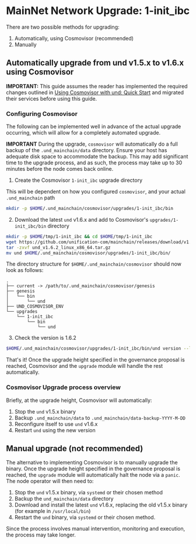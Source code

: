 # MainNet Network Upgrade: 1-init_ibc

There are two possible methods for upgrading:

1. Automatically, using Cosmovisor (recommended)
2. Manually

## Automatically upgrade from und v1.5.x to v1.6.x using Cosmovisor

**IMPORTANT:** This guide assumes the reader has implemented the required changes outlined in
[Using Cosmovisor with und: Quick Start](./cosmovisor.md) and migrated their services before using this guide.

### Configuring Cosmovisor

The following can be implemented well in advance of the actual upgrade occurring, which will allow
for a completely automated upgrade.

**IMPORTANT** During the upgrade, `cosmovisor` will automatically do a full backup of the `.und_mainchain/data`
directory. Ensure your host has adequate disk space to accommodate the backup. This may add significant time
to the upgrade process, and as such, the process may take up to 30 minutes before the node comes back online.

1. Create the Cosmovisor `1-init_ibc` upgrade directory

This will be dependent on how you configured `cosmovisor`, and your actual `.und_mainchain` path

```bash
mkdir -p $HOME/.und_mainchain/cosmovisor/upgrades/1-init_ibc/bin
```

2. Download the latest `und` v1.6.x and add to Cosmovisor's `upgrades/1-init_ibc/bin` directory

```bash
mkdir -p $HOME/tmp/1-init_ibc && cd $HOME/tmp/1-init_ibc
wget https://github.com/unification-com/mainchain/releases/download/v1.6.2/und_v1.6.2_linux_x86_64.tar.gz
tar -zxvf und_v1.6.2_linux_x86_64.tar.gz
mv und $HOME/.und_mainchain/cosmovisor/upgrades/1-init_ibc/bin/
```

The directory structure for `$HOME/.und_mainchain/cosmovisor` should now look as follows:

```
.
├── current -> /path/to/.und_mainchain/cosmovisor/genesis
├── genesis
│   └── bin
│       └── und
├── UND_COSMOVISOR_ENV
└── upgrades
    └── 1-init_ibc
        └── bin
            └── und
```

3. Check the version is 1.6.2

```bash
$HOME/.und_mainchain/cosmovisor/upgrades/1-init_ibc/bin/und version --log_level ""
```

That's it! Once the upgrade height specified in the governance proposal is reached, Cosmovisor and the `upgrade`
module will handle the rest automatically. 

### Cosmovisor Upgrade process overview

Briefly, at the upgrade height, Cosmovisor will automatically:

1. Stop the `und` v1.5.x binary
2. Backup `.und_mainchain/data` to `.und_mainchain/data-backup-YYYY-M-DD`
3. Reconfigure itself to use `und` v1.6.x
4. Restart `und` using the new version

## Manual upgrade (not recommended)

The alternative to implementing Cosmovisor is to manually upgrade the binary. Once the upgrade height specified in the 
governance proposal is reached, the `upgrade` module will automatically halt the node via a `panic`. The node operator 
will then need to:

1. Stop the `und` v1.5.x binary, via `systemd` or their chosen method
2. Backup the `und_mainchain/data` directory
3. Download and install the latest `und` v1.6.x, replacing the old v1.5.x binary (for example in `/usr/local/bin`)
4. Restart the `und` binary, via `systemd` or their chosen method.

Since the process involves manual intervention, monitoring and execution, the process may take longer.
